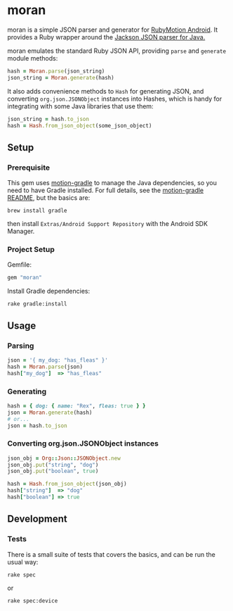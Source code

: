 # moran

moran is a simple JSON parser and generator for [RubyMotion Android](http://rubymotion.com). It provides
a Ruby wrapper around the [Jackson JSON parser for Java.](https://github.com/FasterXML/jackson)

moran emulates the standard Ruby JSON API, providing `parse` and `generate` module methods:

```ruby
hash = Moran.parse(json_string)
json_string = Moran.generate(hash)
```

It also adds convenience methods to `Hash` for generating JSON, and converting `org.json.JSONObject`
instances into Hashes, which is handy for integrating with some Java libraries that use them:

```ruby
json_string = hash.to_json
hash = Hash.from_json_object(some_json_object)
```

## Setup

### Prerequisite

This gem uses [motion-gradle](https://github.com/HipByte/motion-gradle) to manage the Java
dependencies, so you need to have Gradle installed. For full details, see the
[motion-gradle README](https://github.com/HipByte/motion-gradle), but the basics are:

```shell
brew install gradle
```

then install `Extras/Android Support Repository` with the Android SDK Manager.

### Project Setup

Gemfile:

```ruby
gem "moran"
```

Install Gradle dependencies:

```shell
rake gradle:install
```

## Usage

### Parsing

```ruby
json = '{ my_dog: "has_fleas" }'
hash = Moran.parse(json)
hash["my_dog"]  => "has_fleas"
```

### Generating

```ruby
hash = { dog: { name: "Rex", fleas: true } }
json = Moran.generate(hash)
# or...
json = hash.to_json
```

### Converting org.json.JSONObject instances

```ruby
json_obj = Org::Json::JSONObject.new
json_obj.put("string", "dog")
json_obj.put("boolean", true)

hash = Hash.from_json_object(json_obj)
hash["string"]  => "dog"
hash["boolean"] => true
```

## Development

### Tests

There is a small suite of tests that covers the basics, and can be run the usual way:

```
rake spec
```
or
```
rake spec:device
```


